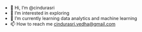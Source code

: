 - 👋 Hi, I’m @cindurasri
- 👀 I’m interested in exploring
- 🌱 I’m currently learning data analytics and machine learning
- 📫 How to reach me cindurasri.vedha@gmail.com

<!---
cindurasri/cindurasri is a ✨ special ✨ repository because its `README.md` (this file) appears on your GitHub profile.
You can click the Preview link to take a look at your changes.
--->
